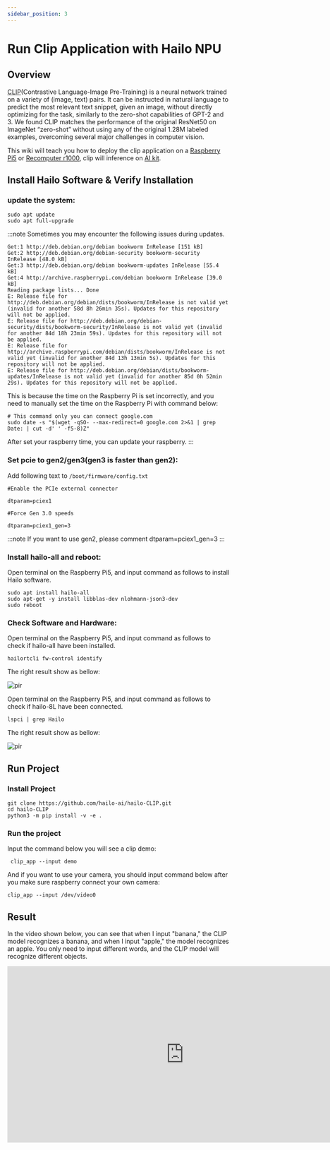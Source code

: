 ```yaml
---
sidebar_position: 3
---
```


# Run Clip Application with Hailo NPU

## Overview

[CLIP](https://github.com/openai/CLIP)(Contrastive Language-Image Pre-Training) is a neural network trained on a variety of (image, text) pairs. It can be instructed in natural language to predict the most relevant text snippet, given an image, without directly optimizing for the task, similarly to the zero-shot capabilities of GPT-2 and 3. We found CLIP matches the performance of the original ResNet50 on ImageNet “zero-shot” without using any of the original 1.28M labeled examples, overcoming several major challenges in computer vision.

This wiki will teach you how to deploy the clip application on a [Raspberry Pi5](https://www.seeedstudio.com/Raspberry-Pi-5-8GB-p-5810.html) or [Recomputer r1000](https://www.seeedstudio.com/reComputer-R1000-Series-Optional-Accessories.html), clip will inference on [AI kit](https://www.seeedstudio.com/Raspberry-Pi-AI-Kit-p-5900.html).


## Install Hailo Software & Verify Installation

### update the system:

```
sudo apt update
sudo apt full-upgrade
```

:::note
Sometimes you may encounter the following issues during updates.
```
Get:1 http://deb.debian.org/debian bookworm InRelease [151 kB]
Get:2 http://deb.debian.org/debian-security bookworm-security InRelease [48.0 kB]
Get:3 http://deb.debian.org/debian bookworm-updates InRelease [55.4 kB]
Get:4 http://archive.raspberrypi.com/debian bookworm InRelease [39.0 kB]
Reading package lists... Done                                   
E: Release file for http://deb.debian.org/debian/dists/bookworm/InRelease is not valid yet (invalid for another 58d 8h 26min 35s). Updates for this repository will not be applied.
E: Release file for http://deb.debian.org/debian-security/dists/bookworm-security/InRelease is not valid yet (invalid for another 84d 18h 23min 59s). Updates for this repository will not be applied.
E: Release file for http://archive.raspberrypi.com/debian/dists/bookworm/InRelease is not valid yet (invalid for another 84d 13h 13min 5s). Updates for this repository will not be applied.
E: Release file for http://deb.debian.org/debian/dists/bookworm-updates/InRelease is not valid yet (invalid for another 85d 0h 52min 29s). Updates for this repository will not be applied.	
```
This is because the time on the Raspberry Pi is set incorrectly, and you need to manually set the time on the Raspberry Pi with command below:
```
# This command only you can connect google.com
sudo date -s "$(wget -qSO- --max-redirect=0 google.com 2>&1 | grep Date: | cut -d' ' -f5-8)Z"
```
After set your raspberry time, you can update your raspberry.
:::

### Set pcie to gen2/gen3(gen3 is faster than gen2):

Add following text to ```/boot/firmware/config.txt```

```
#Enable the PCIe external connector

dtparam=pciex1

#Force Gen 3.0 speeds

dtparam=pciex1_gen=3

```
:::note
If you want to use gen2, please comment dtparam=pciex1_gen=3
:::

### Install hailo-all and reboot:

Open terminal on the Raspberry Pi5, and input command as follows to install Hailo software.

```
sudo apt install hailo-all
sudo apt-get -y install libblas-dev nlohmann-json3-dev
sudo reboot
```
### Check Software and Hardware:

Open terminal on the Raspberry Pi5, and input command as follows to check if hailo-all have been installed.

```
hailortcli fw-control identify
```

The right result show as bellow:
<p style={{textAlign: 'center'}}><img src="https://files.seeedstudio.com/wiki/reComputer-R1000/YOLOV8/check_software.png" alt="pir" width={1000} height="auto"/></p>

Open terminal on the Raspberry Pi5, and input command as follows to check if hailo-8L have been connected.

```
lspci | grep Hailo
```

The right result show as bellow:
<p style={{textAlign: 'center'}}><img src="https://files.seeedstudio.com/wiki/reComputer-R1000/YOLOV8/check_hardware.png" alt="pir" width={1000} height="auto"/></p>

## Run Project

### Install Project

```
git clone https://github.com/hailo-ai/hailo-CLIP.git
cd hailo-CLIP
python3 -m pip install -v -e .
```

###   Run the project
Input the command below you will see a clip demo:
```
 clip_app --input demo
```
And if you want to use your camera, you should input command below after you make sure raspberry connect your own camera:
```
clip_app --input /dev/video0
```

## Result 

In the video shown below, you can see that when I input "banana," the CLIP model recognizes a banana, and when I input "apple," the model recognizes an apple. You only need to input different words, and the CLIP model will recognize different objects.

<iframe width="800" height="400" src="https://www.youtube.com/embed/JMHtqSmAGCA" title="CLIP Zero Shot Classification on Raspberry Pi 5 with Hailo AI Accelerator" frameborder="0" allow="accelerometer; autoplay; clipboard-write; encrypted-media; gyroscope; picture-in-picture; web-share" referrerpolicy="strict-origin-when-cross-origin" allowfullscreen></iframe>